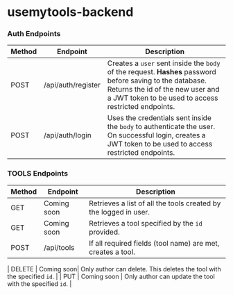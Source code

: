 # usemytools-backend

### Auth Endpoints

| Method | Endpoint      | Description                                                                                                                                                                                          |
| ------ | ------------- | ---------------------------------------------------------------------------------------------------------------------------------------------------------------------------------------------------- |
| POST   | /api/auth/register | Creates a `user` sent inside the `body` of the request. **Hashes** password before saving to the database. Returns the id of the new user and a JWT token to be used to access restricted endpoints. |
| POST   | /api/auth/login    | Uses the credentials sent inside the `body` to authenticate the user. On successful login, creates a JWT token to be used to access restricted endpoints.                                            |

### TOOLS Endpoints

| Method | Endpoint           | Description                                                                                                                                                                                 |
| ------ | ------------------ | ------------------------------------------------------------------------------------------------------------------------------------------------------------------------------------------- |
| GET    | Coming soon  | Retrieves a list of all the tools created by the logged in user.                                                                                                                        |
| GET    | Coming soon  | Retrieves a tool specified by the `id` provided.                                                                                                                                        |
| POST   | /api/tools  | If all required fields (tool name) are met, creates a tool.  |

| DELETE | Coming soon| Only author can delete. This deletes the tool with the specified `id`.                                                                                                      |
| PUT    | Coming soon  | Only author can update the tool with the specified `id`.                                 |
